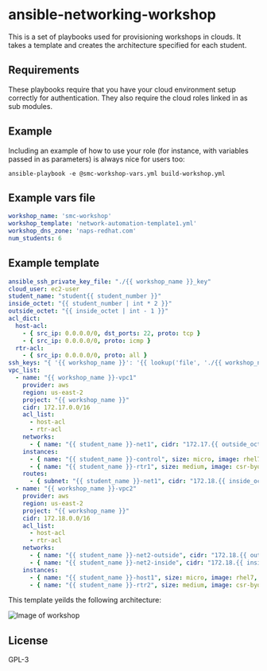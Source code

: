 ansible-networking-workshop
=========

This is a set of playbooks used for provisioning workshops in clouds.  It takes a template and creates the architecture specified for each student.

Requirements
------------

These playbooks require that you have your cloud environment setup correctly for authentication.  They also require the cloud roles linked in as sub modules.


Example
-------

Including an example of how to use your role (for instance, with variables passed in as parameters) is always nice for users too:

```
ansible-playbook -e @smc-workshop-vars.yml build-workshop.yml
```

Example vars file
-----------------
```yaml
workshop_name: 'smc-workshop'
workshop_template: 'network-automation-template1.yml'
workshop_dns_zone: 'naps-redhat.com'
num_students: 6
```

Example template
----------------
```yaml
ansible_ssh_private_key_file: "./{{ workshop_name }}_key"
cloud_user: ec2-user
student_name: "student{{ student_number }}"
inside_octet: "{{ student_number | int * 2 }}"
outside_octet: "{{ inside_octet | int - 1 }}"
acl_dict:
  host-acl:
    - { src_ip: 0.0.0.0/0, dst_ports: 22, proto: tcp }
    - { src_ip: 0.0.0.0/0, proto: icmp }
  rtr-acl:
    - { src_ip: 0.0.0.0/0, proto: all }
ssh_keys: "{ '{{ workshop_name }}': '{{ lookup('file', './{{ workshop_name }}_key.pub') }}' }"
vpc_list:
  - name: "{{ workshop_name }}-vpc1"
    provider: aws
    region: us-east-2
    project: "{{ workshop_name }}"
    cidr: 172.17.0.0/16
    acl_list:
      - host-acl
      - rtr-acl
    networks:
      - { name: "{{ student_name }}-net1", cidr: "172.17.{{ outside_octet }}.0/24", az: us-east-2a }
    instances:
      - { name: "{{ student_name }}-control", size: micro, image: rhel7, acl: host-acl, subnet: "{{ student_name }}-net1", public_ip: true, key_name: "{{ workshop_name }}", tags: {Owner: student, group: control} }
      - { name: "{{ student_name }}-rtr1", size: medium, image: csr-byol, acl: rtr-acl, subnet: "{{ student_name }}-net1", public_ip: true, key_name: "{{ workshop_name }}", tags: {Owner: student, network_os: ios, group: routers}, user_data: 'ios-config-0001=ip route 0.0.0.0 0.0.0.0 GigabitEthernet1 dhcp' }
    routes:
      - { subnet: "{{ student_name }}-net1", cidr: "172.18.{{ inside_octet }}.0/24", instance: "{{ student_name }}-rtr1" }
  - name: "{{ workshop_name }}-vpc2"
    provider: aws
    region: us-east-2
    project: "{{ workshop_name }}"
    cidr: 172.18.0.0/16
    acl_list:
      - host-acl
      - rtr-acl
    networks:
      - { name: "{{ student_name }}-net2-outside", cidr: "172.18.{{ outside_octet }}.0/24", az: us-east-2b }
      - { name: "{{ student_name }}-net2-inside", cidr: "172.18.{{ inside_octet }}.0/24", az: us-east-2b, vnf_instance: "{{ student_name }}-rtr2", inside_ip: "172.18.{{ inside_octet }}.254" }
    instances:
      - { name: "{{ student_name }}-host1", size: micro, image: rhel7, acl: host-acl, subnet: "{{ student_name }}-net2-inside", public_ip: false, key_name: "{{ workshop_name }}", tags: {Owner: student, group: hosts } }
      - { name: "{{ student_name }}-rtr2", size: medium, image: csr-byol, acl: rtr-acl, subnet: "{{ student_name }}-net2-outside", public_ip: true, key_name: "{{ workshop_name }}", tags: {Owner: student, network_os: ios, group: routers}, user_data: 'ios-config-0001=ip route 0.0.0.0 0.0.0.0 GigabitEthernet1 dhcp' }
```

This template yeilds the following architecture:

![Image of workshop](https://github.com/ismc/ansible-networking-workshop/blob/master/images/network-automation-template1.png)

License
-------

GPL-3

